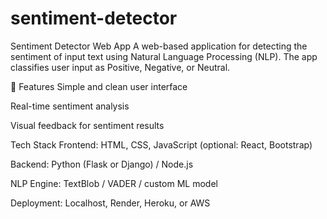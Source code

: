 # sentiment-detector

Sentiment Detector Web App
A web-based application for detecting the sentiment of input text using Natural Language Processing (NLP). The app classifies user input as Positive, Negative, or Neutral.

🚀 Features
Simple and clean user interface

Real-time sentiment analysis

Visual feedback for sentiment results

Tech Stack
Frontend: HTML, CSS, JavaScript (optional: React, Bootstrap)

Backend: Python (Flask or Django) / Node.js

NLP Engine: TextBlob / VADER / custom ML model

Deployment: Localhost, Render, Heroku, or AWS


